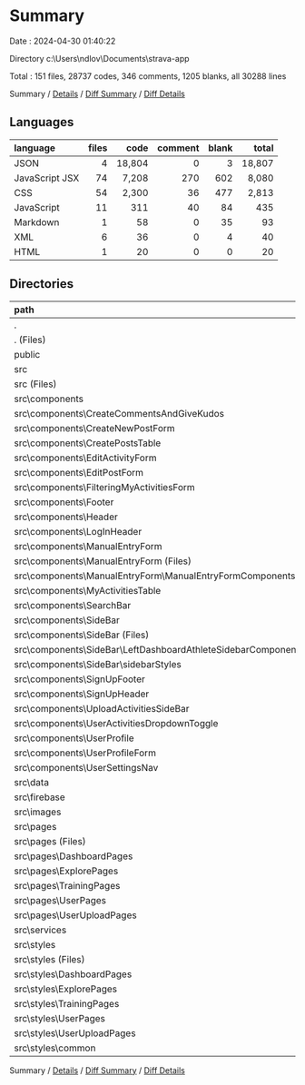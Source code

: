 # Summary

Date : 2024-04-30 01:40:22

Directory c:\\Users\\ndlov\\Documents\\strava-app

Total : 151 files,  28737 codes, 346 comments, 1205 blanks, all 30288 lines

Summary / [Details](details.md) / [Diff Summary](diff.md) / [Diff Details](diff-details.md)

## Languages
| language | files | code | comment | blank | total |
| :--- | ---: | ---: | ---: | ---: | ---: |
| JSON | 4 | 18,804 | 0 | 3 | 18,807 |
| JavaScript JSX | 74 | 7,208 | 270 | 602 | 8,080 |
| CSS | 54 | 2,300 | 36 | 477 | 2,813 |
| JavaScript | 11 | 311 | 40 | 84 | 435 |
| Markdown | 1 | 58 | 0 | 35 | 93 |
| XML | 6 | 36 | 0 | 4 | 40 |
| HTML | 1 | 20 | 0 | 0 | 20 |

## Directories
| path | files | code | comment | blank | total |
| :--- | ---: | ---: | ---: | ---: | ---: |
| . | 151 | 28,737 | 346 | 1,205 | 30,288 |
| . (Files) | 3 | 18,840 | 0 | 37 | 18,877 |
| public | 2 | 35 | 0 | 1 | 36 |
| src | 146 | 9,862 | 346 | 1,167 | 11,375 |
| src (Files) | 3 | 462 | 7 | 30 | 499 |
| src\\components | 59 | 7,155 | 241 | 742 | 8,138 |
| src\\components\\CreateCommentsAndGiveKudos | 5 | 409 | 12 | 37 | 458 |
| src\\components\\CreateNewPostForm | 2 | 122 | 1 | 12 | 135 |
| src\\components\\CreatePostsTable | 1 | 108 | 1 | 11 | 120 |
| src\\components\\EditActivityForm | 2 | 278 | 31 | 25 | 334 |
| src\\components\\EditPostForm | 2 | 219 | 16 | 28 | 263 |
| src\\components\\FilteringMyActivitiesForm | 3 | 157 | 2 | 16 | 175 |
| src\\components\\Footer | 2 | 268 | 2 | 28 | 298 |
| src\\components\\Header | 2 | 845 | 35 | 91 | 971 |
| src\\components\\LogInHeader | 1 | 29 | 0 | 4 | 33 |
| src\\components\\ManualEntryForm | 4 | 507 | 17 | 51 | 575 |
| src\\components\\ManualEntryForm (Files) | 2 | 303 | 17 | 40 | 360 |
| src\\components\\ManualEntryForm\\ManualEntryFormComponents | 2 | 204 | 0 | 11 | 215 |
| src\\components\\MyActivitiesTable | 3 | 203 | 0 | 19 | 222 |
| src\\components\\SearchBar | 2 | 75 | 0 | 12 | 87 |
| src\\components\\SideBar | 14 | 2,723 | 102 | 294 | 3,119 |
| src\\components\\SideBar (Files) | 5 | 1,429 | 81 | 117 | 1,627 |
| src\\components\\SideBar\\LeftDashboardAthleteSidebarComponents | 6 | 596 | 12 | 37 | 645 |
| src\\components\\SideBar\\sidebarStyles | 3 | 698 | 9 | 140 | 847 |
| src\\components\\SignUpFooter | 2 | 152 | 0 | 7 | 159 |
| src\\components\\SignUpHeader | 1 | 47 | 0 | 4 | 51 |
| src\\components\\UploadActivitiesSideBar | 2 | 51 | 0 | 4 | 55 |
| src\\components\\UserActivitiesDropdownToggle | 2 | 45 | 0 | 8 | 53 |
| src\\components\\UserProfile | 3 | 396 | 10 | 46 | 452 |
| src\\components\\UserProfileForm | 3 | 360 | 12 | 24 | 396 |
| src\\components\\UserSettingsNav | 3 | 161 | 0 | 21 | 182 |
| src\\data | 1 | 7 | 0 | 0 | 7 |
| src\\firebase | 1 | 22 | 5 | 5 | 32 |
| src\\images | 6 | 36 | 0 | 4 | 40 |
| src\\pages | 34 | 1,203 | 47 | 162 | 1,412 |
| src\\pages (Files) | 5 | 818 | 21 | 61 | 900 |
| src\\pages\\DashboardPages | 5 | 117 | 15 | 27 | 159 |
| src\\pages\\ExplorePages | 8 | 72 | 0 | 24 | 96 |
| src\\pages\\TrainingPages | 7 | 85 | 2 | 24 | 111 |
| src\\pages\\UserPages | 4 | 58 | 0 | 12 | 70 |
| src\\pages\\UserUploadPages | 5 | 53 | 9 | 14 | 76 |
| src\\services | 8 | 270 | 35 | 76 | 381 |
| src\\styles | 34 | 707 | 11 | 148 | 866 |
| src\\styles (Files) | 4 | 324 | 0 | 63 | 387 |
| src\\styles\\DashboardPages | 5 | 63 | 3 | 17 | 83 |
| src\\styles\\ExplorePages | 8 | 0 | 0 | 8 | 8 |
| src\\styles\\TrainingPages | 7 | 0 | 0 | 7 | 7 |
| src\\styles\\UserPages | 4 | 21 | 0 | 5 | 26 |
| src\\styles\\UserUploadPages | 5 | 21 | 0 | 7 | 28 |
| src\\styles\\common | 1 | 278 | 8 | 41 | 327 |

Summary / [Details](details.md) / [Diff Summary](diff.md) / [Diff Details](diff-details.md)